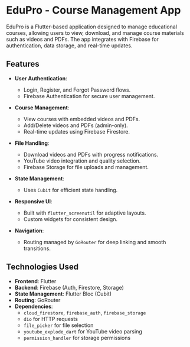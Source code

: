 # EduPro - Course Management App

EduPro is a Flutter-based application designed to manage educational courses, allowing users to view, download, and manage course materials such as videos and PDFs. The app integrates with Firebase for authentication, data storage, and real-time updates.

## Features

- **User Authentication**:
  - Login, Register, and Forgot Password flows.
  - Firebase Authentication for secure user management.

- **Course Management**:
  - View courses with embedded videos and PDFs.
  - Add/Delete videos and PDFs (admin-only).
  - Real-time updates using Firebase Firestore.

- **File Handling**:
  - Download videos and PDFs with progress notifications.
  - YouTube video integration and quality selection.
  - Firebase Storage for file uploads and management.

- **State Management**:
  - Uses `Cubit` for efficient state handling.

- **Responsive UI**:
  - Built with `flutter_screenutil` for adaptive layouts.
  - Custom widgets for consistent design.

- **Navigation**:
  - Routing managed by `GoRouter` for deep linking and smooth transitions.

## Technologies Used

- **Frontend**: Flutter
- **Backend**: Firebase (Auth, Firestore, Storage)
- **State Management**: Flutter Bloc (Cubit)
- **Routing**: GoRouter
- **Dependencies**:
  - `cloud_firestore`, `firebase_auth`, `firebase_storage`
  - `dio` for HTTP requests
  - `file_picker` for file selection
  - `youtube_explode_dart` for YouTube video parsing
  - `permission_handler` for storage permissions
